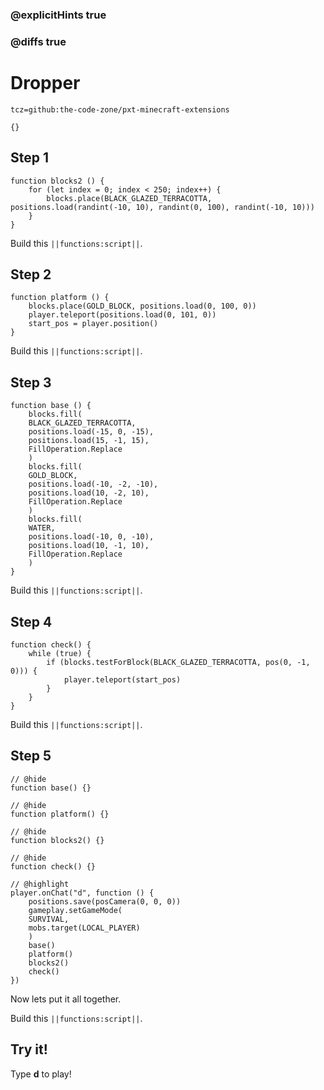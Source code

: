 ### @explicitHints true

### @diffs true

# Dropper

```package
tcz=github:the-code-zone/pxt-minecraft-extensions
```

```template
{}
```

## Step 1

```blocks
function blocks2 () {
    for (let index = 0; index < 250; index++) {
        blocks.place(BLACK_GLAZED_TERRACOTTA, positions.load(randint(-10, 10), randint(0, 100), randint(-10, 10)))
    }
}
```

Build this ``||functions:script||``.

## Step 2

```blocks
function platform () {
    blocks.place(GOLD_BLOCK, positions.load(0, 100, 0))
    player.teleport(positions.load(0, 101, 0))
    start_pos = player.position()
}
```

Build this ``||functions:script||``.

## Step 3

```blocks
function base () {
    blocks.fill(
    BLACK_GLAZED_TERRACOTTA,
    positions.load(-15, 0, -15),
    positions.load(15, -1, 15),
    FillOperation.Replace
    )
    blocks.fill(
    GOLD_BLOCK,
    positions.load(-10, -2, -10),
    positions.load(10, -2, 10),
    FillOperation.Replace
    )
    blocks.fill(
    WATER,
    positions.load(-10, 0, -10),
    positions.load(10, -1, 10),
    FillOperation.Replace
    )
}
```

Build this ``||functions:script||``.

## Step 4

```blocks
function check() {
    while (true) {
        if (blocks.testForBlock(BLACK_GLAZED_TERRACOTTA, pos(0, -1, 0))) {
            player.teleport(start_pos)
        }
    }
}
```

Build this ``||functions:script||``.

## Step 5

```blocks
// @hide
function base() {}

// @hide
function platform() {}

// @hide
function blocks2() {}

// @hide
function check() {}

// @highlight
player.onChat("d", function () {
    positions.save(posCamera(0, 0, 0))
    gameplay.setGameMode(
    SURVIVAL,
    mobs.target(LOCAL_PLAYER)
    )
    base()
    platform()
    blocks2()
    check()
})
```

Now lets put it all together.

Build this ``||functions:script||``.

## Try it!

Type **d** to play!